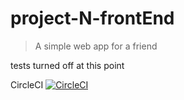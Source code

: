 # project-N-frontEnd

> A simple web app for a friend

tests turned off at this point

CircleCI
[![CircleCI](https://circleci.com/gh/Adamman48/project-N-frontEnd/tree/master.svg?style=svg)](https://circleci.com/gh/Adamman48/project-N-frontEnd/tree/master)
